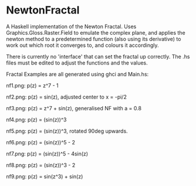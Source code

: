 # NewtonFractal
A Haskell implementation of the Newton Fractal. Uses Graphics.Gloss.Raster.Field to emulate the complex plane, and applies the newton method to a predetermined function (also using its derivative) to work out which root it converges to, and colours it accordingly.

There is currently no 'interface' that can set the fractal up correctly. The .hs files must be edited to adjust the functions and the values.

Fractal Examples are all generated using ghci and Main.hs:

nf1.png: p(z) = z^7 - 1

nf2.png: p(z) = sin(z), adjusted center to x = -pi/2

nf3.png: p(z) = z^7 + sin(z), generalised NF with a = 0.8

nf4.png: p(z) = (sin(z))^3

nf5.png: p(z) = (sin(z))^3, rotated 90deg upwards.

nf6.png: p(z) = (sin(z))^5 - 2

nf7.png: p(z) = (sin(z))^5 - 4sin(z)

nf8.png: p(z) = (sin(z))^3 - 2

nf9.png: p(z) = sin(z^3) + sin(z)
